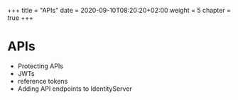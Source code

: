+++
title = "APIs"
date = 2020-09-10T08:20:20+02:00
weight = 5
chapter = true
+++

# APIs


* Protecting APIs
* JWTs
* reference tokens
* Adding API endpoints to IdentityServer